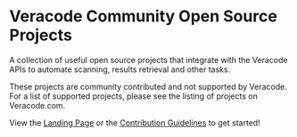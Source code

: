 # Veracode Community Open Source Projects

A collection of useful open source projects that integrate with the Veracode APIs to automate scanning, results retrieval and other tasks.

These projects are community contributed and not supported by Veracode. For a list of supported projects, please see the listing of projects on Veracode.com.

View the [Landing Page](https://veracode.github.io/) or the [Contribution Guidelines](https://github.com/veracode/veracode.github.io/blob/master/contributing.md) to get started!